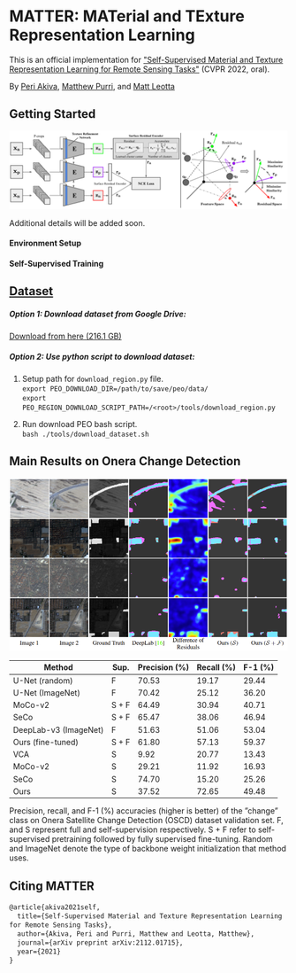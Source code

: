 # MATTER: MATerial and TExture Representation Learning
This is an official implementation for ["Self-Supervised Material and Texture Representation Learning for Remote Sensing Tasks"](https://arxiv.org/pdf/2112.01715.pdf) (CVPR 2022, oral).

By [Peri Akiva](https://www.periakiva.com), [Matthew Purri](https://github.com/matthewpurri), and [Matt Leotta](https://www.kitware.com/matt-leotta/)

## Getting Started

![teaser](figures/overall.png)

Additional details will be added soon.
#### Environment Setup

#### Self-Supervised Training


## [Dataset](https://github.com/periakiva/MATTER/blob/main/docs/dataset_genetation.md)

##### Option 1: Download dataset from Google Drive:
[Download from here (216.1 GB)](https://drive.google.com/drive/folders/13cRnevIdM2ogBnvxg6VdkyL4GJ1yZkGm?usp=sharing)

##### Option 2: Use python script to download dataset: 

1. Setup path for `download_region.py` file.  
`export PEO_DOWNLOAD_DIR=/path/to/save/peo/data/`  
`export PEO_REGION_DOWNLOAD_SCRIPT_PATH=/<root>/tools/download_region.py`

2. Run download PEO bash script.  
`bash ./tools/download_dataset.sh`


## Main Results on Onera Change Detection

![Onera Qualitative Figure - from paper](figures/onera_qual_fig.png)

| **Method**            | **Sup.** | **Precision (%)** | **Recall (%)** | **F-1 (%)** |
|-----------------------|----------|-------------------|----------------|-------------|
| U-Net (random)        |     F    |       70.53       |      19.17     |    29.44    |
| U-Net (ImageNet)      |     F    |      70.42        |      25.12     |    36.20    |
| MoCo-v2               |   S + F  |       64.49       |      30.94     |    40.71    |
| SeCo                  |   S + F  |       65.47       |      38.06     |    46.94    |
| DeepLab-v3 (ImageNet) |     F    |       51.63       |      51.06     |    53.04    |
| Ours (fine-tuned)     |   S + F  |       61.80       |      57.13     |    59.37    |
| VCA                   |     S    |        9.92       |      20.77     |    13.43    |
| MoCo-v2               |     S    |       29.21       |      11.92     |    16.93    |
| SeCo                  |     S    |       74.70       |      15.20     |    25.26    |
| Ours                  |     S    |       37.52       |      72.65     |    49.48    |


Precision, recall, and F-1 (%) accuracies (higher is better) of the ”change” class on Onera Satellite Change Detection (OSCD) dataset validation set. F, and S represent full and self-supervision respectively. S + F refer to self-supervised pretraining followed by fully supervised fine-tuning. Random and ImageNet denote the type of backbone weight initialization that method uses.

## Citing MATTER
```
@article{akiva2021self,
  title={Self-Supervised Material and Texture Representation Learning for Remote Sensing Tasks},
  author={Akiva, Peri and Purri, Matthew and Leotta, Matthew},
  journal={arXiv preprint arXiv:2112.01715},
  year={2021}
}
```